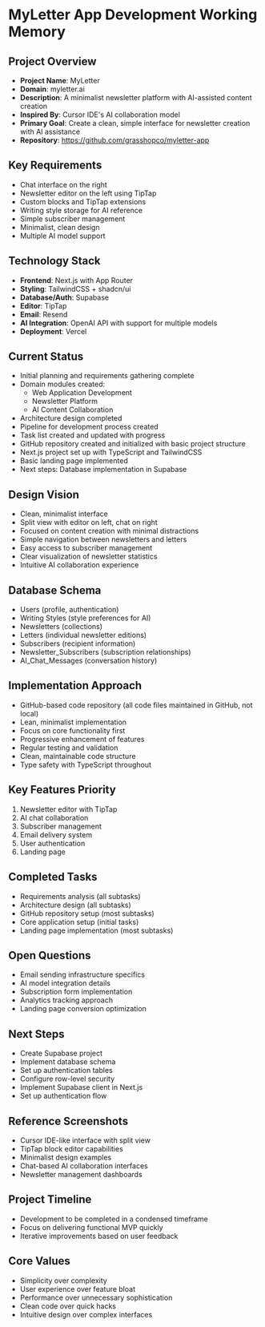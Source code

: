 # MyLetter App Development Working Memory

## Project Overview
- **Project Name**: MyLetter
- **Domain**: myletter.ai
- **Description**: A minimalist newsletter platform with AI-assisted content creation
- **Inspired By**: Cursor IDE's AI collaboration model
- **Primary Goal**: Create a clean, simple interface for newsletter creation with AI assistance
- **Repository**: https://github.com/grasshopco/myletter-app

## Key Requirements
- Chat interface on the right
- Newsletter editor on the left using TipTap
- Custom blocks and TipTap extensions
- Writing style storage for AI reference
- Simple subscriber management
- Minimalist, clean design
- Multiple AI model support

## Technology Stack
- **Frontend**: Next.js with App Router
- **Styling**: TailwindCSS + shadcn/ui
- **Database/Auth**: Supabase
- **Editor**: TipTap
- **Email**: Resend
- **AI Integration**: OpenAI API with support for multiple models
- **Deployment**: Vercel

## Current Status
- Initial planning and requirements gathering complete
- Domain modules created:
  - Web Application Development
  - Newsletter Platform
  - AI Content Collaboration
- Architecture design completed
- Pipeline for development process created
- Task list created and updated with progress
- GitHub repository created and initialized with basic project structure
- Next.js project set up with TypeScript and TailwindCSS
- Basic landing page implemented
- Next steps: Database implementation in Supabase

## Design Vision
- Clean, minimalist interface
- Split view with editor on left, chat on right
- Focused on content creation with minimal distractions
- Simple navigation between newsletters and letters
- Easy access to subscriber management
- Clear visualization of newsletter statistics
- Intuitive AI collaboration experience

## Database Schema
- Users (profile, authentication)
- Writing Styles (style preferences for AI)
- Newsletters (collections)
- Letters (individual newsletter editions)
- Subscribers (recipient information)
- Newsletter_Subscribers (subscription relationships)
- AI_Chat_Messages (conversation history)

## Implementation Approach
- GitHub-based code repository (all code files maintained in GitHub, not local)
- Lean, minimalist implementation
- Focus on core functionality first
- Progressive enhancement of features
- Regular testing and validation
- Clean, maintainable code structure
- Type safety with TypeScript throughout

## Key Features Priority
1. Newsletter editor with TipTap
2. AI chat collaboration
3. Subscriber management
4. Email delivery system
5. User authentication
6. Landing page

## Completed Tasks
- Requirements analysis (all subtasks)
- Architecture design (all subtasks)
- GitHub repository setup (most subtasks)
- Core application setup (initial tasks)
- Landing page implementation (most subtasks)

## Open Questions
- Email sending infrastructure specifics
- AI model integration details
- Subscription form implementation
- Analytics tracking approach
- Landing page conversion optimization

## Next Steps
- Create Supabase project
- Implement database schema
- Set up authentication tables
- Configure row-level security
- Implement Supabase client in Next.js
- Set up authentication flow

## Reference Screenshots
- Cursor IDE-like interface with split view
- TipTap block editor capabilities
- Minimalist design examples
- Chat-based AI collaboration interfaces
- Newsletter management dashboards

## Project Timeline
- Development to be completed in a condensed timeframe
- Focus on delivering functional MVP quickly
- Iterative improvements based on user feedback

## Core Values
- Simplicity over complexity
- User experience over feature bloat
- Performance over unnecessary sophistication
- Clean code over quick hacks
- Intuitive design over complex interfaces